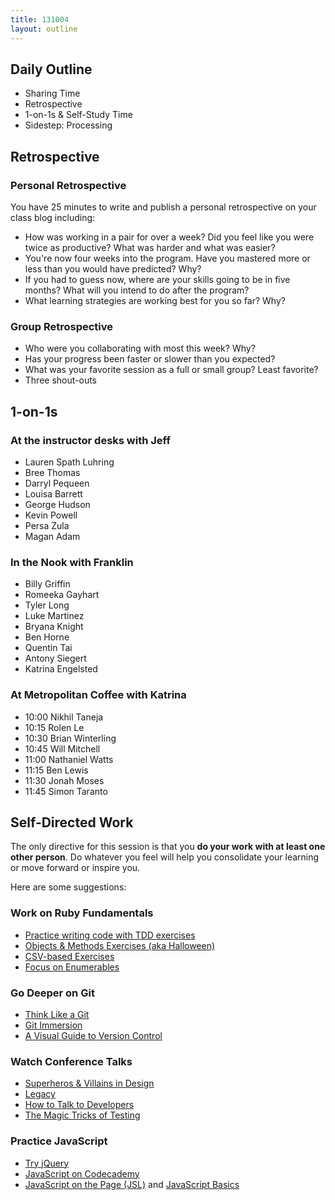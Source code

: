```yaml
---
title: 131004
layout: outline
---
```


## Daily Outline

* Sharing Time
* Retrospective
* 1-on-1s & Self-Study Time
* Sidestep: Processing

## Retrospective

### Personal Retrospective

You have 25 minutes to write and publish a personal retrospective on your class blog including:

* How was working in a pair for over a week? Did you feel like you were twice as productive? What was harder and what was easier?
* You're now four weeks into the program. Have you mastered more or less than you would have predicted? Why?
* If you had to guess now, where are your skills going to be in five months? What will you intend to do after the program?
* What learning strategies are working best for you so far? Why?

### Group Retrospective

* Who were you collaborating with most this week? Why?
* Has your progress been faster or slower than you expected?
* What was your favorite session as a full or small group? Least favorite?
* Three shout-outs

## 1-on-1s

### At the instructor desks with Jeff

* Lauren Spath Luhring
* Bree Thomas
* Darryl Pequeen
* Louisa Barrett
* George Hudson
* Kevin Powell
* Persa Zula
* Magan Adam

### In the Nook with Franklin

* Billy Griffin
* Romeeka Gayhart
* Tyler Long
* Luke Martinez
* Bryana Knight
* Ben Horne
* Quentin Tai
* Antony Siegert
* Katrina Engelsted

### At Metropolitan Coffee with Katrina

* 10:00 Nikhil Taneja
* 10:15 Rolen Le
* 10:30 Brian Winterling
* 10:45 Will Mitchell
* 11:00 Nathaniel Watts
* 11:15 Ben Lewis
* 11:30 Jonah Moses
* 11:45 Simon Taranto

## Self-Directed Work

The only directive for this session is that you **do your work with at least one other person**. Do whatever you feel will help you consolidate your learning or move forward or inspire you.

Here are some suggestions:

### Work on Ruby Fundamentals

* [Practice writing code with TDD exercises](https://github.com/JumpstartLab/tdd-exercises)
* [Objects & Methods Exercises (aka Halloween)](http://tutorials.jumpstartlab.com/academy/workshops/objects_and_methods.html)
* [CSV-based Exercises](http://tutorials.jumpstartlab.com/academy/workshops/intro-to-csv.html)
* [Focus on Enumerables](https://github.com/JumpstartLab/enums-exercises)

### Go Deeper on Git

* [Think Like a Git](http://think-like-a-git.net)
* [Git Immersion](http://http://gitimmersion.com)
* [A Visual Guide to Version Control](http://betterexplained.com/articles/a-visual-guide-to-version-control/
)

### Watch Conference Talks

* [Superheros & Villains in Design](http://vimeo.com/70030549)
* [Legacy](http://www.confreaks.com/videos/1240-aloharuby2012-legacy)
* [How to Talk to Developers](http://www.youtube.com/watch?v=l9JXH7JPjR4)
* [The Magic Tricks of Testing](http://www.confreaks.com/videos/2452-railsconf2013-the-magic-tricks-of-testing)

### Practice JavaScript

* [Try jQuery](http://try.jquery.com/)
* [JavaScript on Codecademy](http://www.codecademy.com/tracks/javascript)
* [JavaScript on the Page (JSL)](http://tutorials.jumpstartlab.com/projects/javascript/introduction/1-javascript-in-the-page.html) and [JavaScript Basics](http://tutorials.jumpstartlab.com/projects/javascript/introduction/2-javascript-basics.html)
